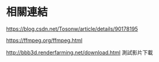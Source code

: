 # 相關連結

https://blog.csdn.net/Tosonw/article/details/90178195

https://ffmpeg.org/ffmpeg.html

http://bbb3d.renderfarming.net/download.html  測試影片下載


